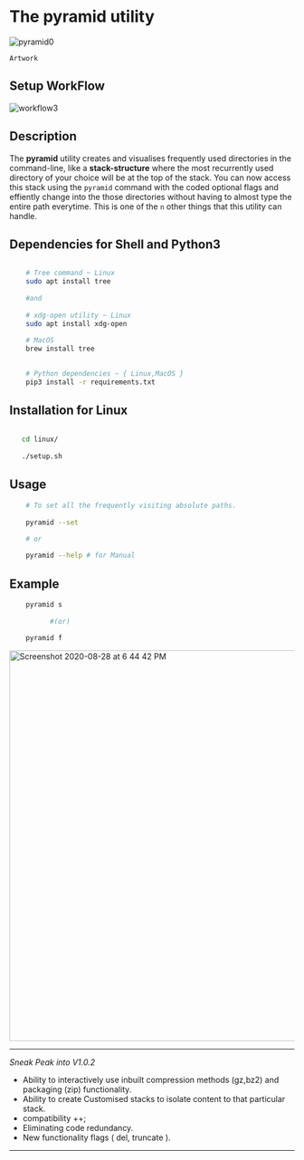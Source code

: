 # The pyramid utility

![pyramid0](https://user-images.githubusercontent.com/45916202/91566881-e61d4980-e961-11ea-8ad2-5800327af3bd.jpg)

```Artwork```


## Setup WorkFlow


![workflow3](https://user-images.githubusercontent.com/45916202/91566468-5b3c4f00-e961-11ea-95de-97a188ce47f2.jpg)




## Description

The **pyramid** utility creates  and visualises 
frequently used directories in the command-line, like a **stack-structure** where the most recurrently used directory of your choice will be at the top of the stack. You can now access this stack using the ```pyramid``` command with the coded optional flags and effiently change into the 
those directories without having to almost type the entire path everytime. 
This is one of the `n` other things that this utility can handle.


## Dependencies for Shell and Python3

```bash

    # Tree command ~ Linux
    sudo apt install tree 
    
    #and 
    
    # xdg-open utility ~ Linux
    sudo apt install xdg-open
   
    # MacOS
    brew install tree

    
    # Python dependencies ~ { Linux,MacOS }
    pip3 install -r requirements.txt


```
    
## Installation for Linux
```bash
   
   cd linux/
   
   ./setup.sh

```
    


## Usage

```bash
    # To set all the frequently visiting absolute paths.
    
    pyramid --set 
    
    # or 

    pyramid --help # for Manual

```

## Example

```bash
    pyramid s  
    
          #(or)
          
    pyramid f
```
<img width="690" alt="Screenshot 2020-08-28 at 6 44 42 PM" src="https://user-images.githubusercontent.com/45916202/91566648-9b033680-e961-11ea-8299-fded25ebdaf5.png">



*** 

_Sneak Peak into V1.0.2_ 

* Ability to interactively use inbuilt compression methods (gz,bz2) and packaging (zip) functionality.
* Ability to create Customised stacks to isolate content to that particular stack.
* compatibility ++;
* Eliminating code redundancy.
* New functionality flags ( del, truncate ).



***
